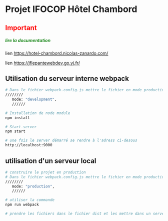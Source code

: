 # Projet IFOCOP Hôtel Chambord

## <span style="color: red"> Important </span>
<h5 style="color: forestgreen"> lire la documentation </h5>

lien https://hotel-chambord.nicolas-zanardo.com/

lien https://jflepantewebdev.go.yj.fr/

## Utilisation du serveur interne webpack

```bash
# Dans le fichier webpack.config.js mettre le fichier en mode production
////////
   mode: "development",
   //////

# Installation de node module
npm install

# Start-server
npm start

# une fois le server démarré se rendre à l'adress ci-desous
http://localhost:9000

```

## utilisation d'un serveur local

```bash
# construire le projet en production
# Dans le fichier webpack.config.js mettre le fichier en mode production
////////
   mode: "production",
   //////

# utiliser la commande
npm run webpack

# prendre les fichiers dans le fichier dist et les mettre dans un server HTML

```
